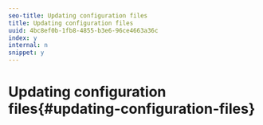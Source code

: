 ```yaml
---
seo-title: Updating configuration files
title: Updating configuration files
uuid: 4bc8ef0b-1fb8-4855-b3e6-96ce4663a36c
index: y
internal: n
snippet: y
---
```


# Updating configuration files{#updating-configuration-files}

